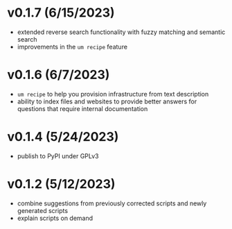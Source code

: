 # v0.1.7 (6/15/2023)

- extended reverse search functionality with fuzzy matching and semantic search
- improvements in the `um recipe` feature

# v0.1.6 (6/7/2023)

- `um recipe` to help you provision infrastructure from text description
- ability to index files and websites to provide better answers for questions that require internal documentation

# v0.1.4 (5/24/2023)

- publish to PyPI under GPLv3

# v0.1.2 (5/12/2023)

- combine suggestions from previously corrected scripts and newly generated scripts
- explain scripts on demand
